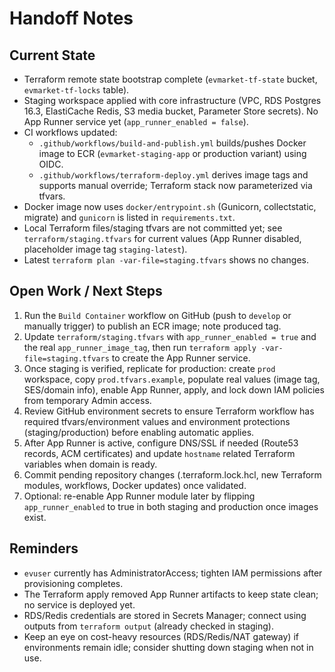 # Handoff Notes

## Current State
- Terraform remote state bootstrap complete (`evmarket-tf-state` bucket, `evmarket-tf-locks` table).
- Staging workspace applied with core infrastructure (VPC, RDS Postgres 16.3, ElastiCache Redis, S3 media bucket, Parameter Store secrets). No App Runner service yet (`app_runner_enabled = false`).
- CI workflows updated:
  - `.github/workflows/build-and-publish.yml` builds/pushes Docker image to ECR (`evmarket-staging-app` or production variant) using OIDC.
  - `.github/workflows/terraform-deploy.yml` derives image tags and supports manual override; Terraform stack now parameterized via tfvars.
- Docker image now uses `docker/entrypoint.sh` (Gunicorn, collectstatic, migrate) and `gunicorn` is listed in `requirements.txt`.
- Local Terraform files/staging tfvars are not committed yet; see `terraform/staging.tfvars` for current values (App Runner disabled, placeholder image tag `staging-latest`).
- Latest `terraform plan -var-file=staging.tfvars` shows no changes.

## Open Work / Next Steps
1. Run the `Build Container` workflow on GitHub (push to `develop` or manually trigger) to publish an ECR image; note produced tag.
2. Update `terraform/staging.tfvars` with `app_runner_enabled = true` and the real `app_runner_image_tag`, then run `terraform apply -var-file=staging.tfvars` to create the App Runner service.
3. Once staging is verified, replicate for production: create `prod` workspace, copy `prod.tfvars.example`, populate real values (image tag, SES/domain info), enable App Runner, apply, and lock down IAM policies from temporary Admin access.
4. Review GitHub environment secrets to ensure Terraform workflow has required tfvars/environment values and environment protections (staging/production) before enabling automatic applies.
5. After App Runner is active, configure DNS/SSL if needed (Route53 records, ACM certificates) and update `hostname` related Terraform variables when domain is ready.
6. Commit pending repository changes (.terraform.lock.hcl, new Terraform modules, workflows, Docker updates) once validated.
7. Optional: re-enable App Runner module later by flipping `app_runner_enabled` to true in both staging and production once images exist.

## Reminders
- `evuser` currently has AdministratorAccess; tighten IAM permissions after provisioning completes.
- The Terraform apply removed App Runner artifacts to keep state clean; no service is deployed yet.
- RDS/Redis credentials are stored in Secrets Manager; connect using outputs from `terraform output` (already checked in staging).
- Keep an eye on cost-heavy resources (RDS/Redis/NAT gateway) if environments remain idle; consider shutting down staging when not in use.
